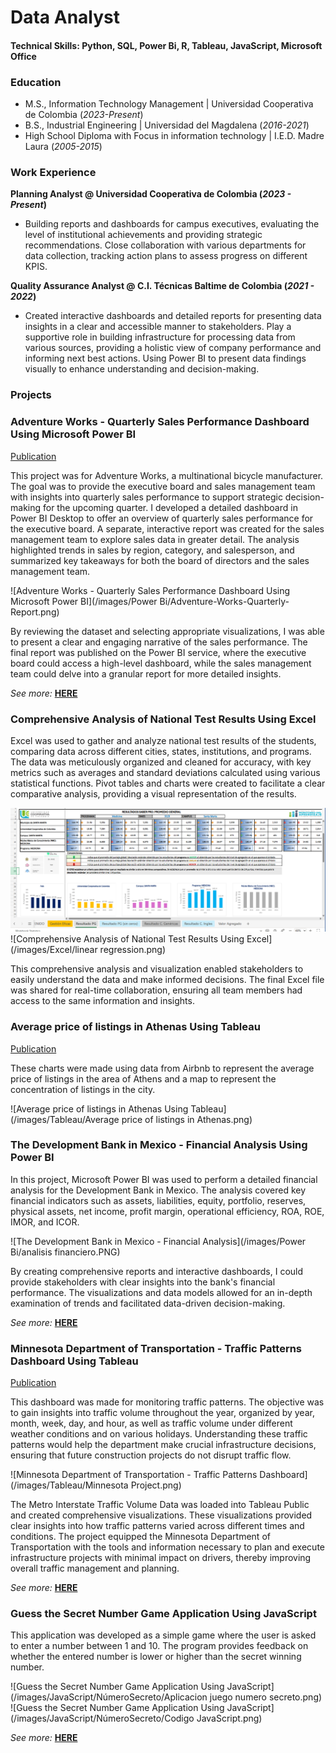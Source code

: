 # Data Analyst

#### Technical Skills: Python, SQL, Power Bi, R, Tableau, JavaScript, Microsoft Office

### Education
- M.S., Information Technology Management	| Universidad Cooperativa de Colombia (_2023-Present_)	 			        		
- B.S., Industrial Engineering | Universidad del Magdalena (_2016-2021_)
- High School Diploma with Focus in information technology | I.E.D. Madre Laura (_2005-2015_)

### Work Experience
**Planning Analyst @ Universidad Cooperativa de Colombia (_2023 - Present_)**
- Building reports and dashboards for campus executives, evaluating the level of institutional achievements and providing strategic recommendations. Close collaboration with various departments for data collection, tracking action plans to assess progress on different KPIS.

**Quality Assurance Analyst @ C.I. Técnicas Baltime de Colombia (_2021 - 2022_)**
- Created interactive dashboards and detailed reports for presenting data insights in a clear and accessible manner to stakeholders. Play a supportive role in building infrastructure for processing data from various sources, providing a holistic view of company performance and informing next best actions. Using Power BI to present data findings visually to enhance understanding and decision-making.

### Projects 

### Adventure Works - Quarterly Sales Performance Dashboard Using Microsoft Power BI

[Publication](https://app.powerbi.com/groups/me/reports/670cdae3-5544-4b39-85f2-ee44ae2eb6ac/ReportSection6eb9e839d2d78881aa25?language=en-US&experience=power-bi)

This project was for Adventure Works, a multinational bicycle manufacturer. The goal was to provide the executive board and sales management team with insights into quarterly sales performance to support strategic decision-making for the upcoming quarter.
I developed a detailed dashboard in Power BI Desktop to offer an overview of quarterly sales performance for the executive board. A separate, interactive report was created for the sales management team to explore sales data in greater detail. The analysis highlighted trends in sales by region, category, and salesperson, and summarized key takeaways for both the board of directors and the sales management team.

![Adventure Works - Quarterly Sales Performance Dashboard Using Microsoft Power BI](/images/Power Bi/Adventure-Works-Quarterly-Report.png)

By reviewing the dataset and selecting appropriate visualizations, I was able to present a clear and engaging narrative of the sales performance. The final report was published on the Power BI service, where the executive board could access a high-level dashboard, while the sales management team could delve into a granular report for more detailed insights. 

*See more:* **[HERE](https://github.com/TatianaPadillab/Data-Analyst-Portfolio/blob/main/images/Power%20Bi/Adventure-Works-Quarterly-Report.pdf)**<br />

### Comprehensive Analysis of National Test Results Using Excel

Excel was used to gather and analyze national test results of the students, comparing data across different cities, states, institutions, and programs. The data was meticulously organized and cleaned for accuracy, with key metrics such as averages and standard deviations calculated using various statistical functions. Pivot tables and charts were created to facilitate a clear comparative analysis, providing a visual representation of the results.

![Comprehensive Analysis of National Test Results Using Excel](/images/Excel/Excel.png)
![Comprehensive Analysis of National Test Results Using Excel](/images/Excel/linear regression.png)

This comprehensive analysis and visualization enabled stakeholders to easily understand the data and make informed decisions. The final Excel file was shared for real-time collaboration, ensuring all team members had access to the same information and insights.

### Average price of listings in Athenas Using Tableau

[Publication](https://public.tableau.com/app/profile/tatiana.padilla/viz/MyfirstchartinTableu/Dashboard1)

These charts were made using data from Airbnb to represent the average price of listings in the area of Athens and a map to represent the concentration of listings in the city.

![Average price of listings in Athenas Using Tableau](/images/Tableau/Average price of listings in Athenas.png)


### The Development Bank in Mexico - Financial Analysis Using Power BI

In this project, Microsoft Power BI was used to perform a detailed financial analysis for the Development Bank in Mexico. The analysis covered key financial indicators such as assets, liabilities, equity, portfolio, reserves, physical assets, net income, profit margin, operational efficiency, ROA, ROE, IMOR, and ICOR.

![The Development Bank in Mexico - Financial Analysis](/images/Power Bi/analisis financiero.PNG)

By creating comprehensive reports and interactive dashboards, I could provide stakeholders with clear insights into the bank's financial performance. The visualizations and data models allowed for an in-depth examination of trends and facilitated data-driven decision-making.

*See more:* **[HERE](https://github.com/TatianaPadillab/Data-Analyst-Portfolio/blob/main/images/Power%20Bi/Tatiana%20Padilla%20-%20Finantial%20analytics%20in%20Power%20Bi.pdf)**<br />

###  Minnesota Department of Transportation - Traffic Patterns Dashboard Using Tableau
[Publication](https://public.tableau.com/app/profile/tatiana.padilla/viz/MinnesotaDepartmentofTransportation_17169460487550/Dashboard1)

This dashboard was made for monitoring traffic patterns. The objective was to gain insights into traffic volume throughout the year, organized by year, month, week, day, and hour, as well as traffic volume under different weather conditions and on various holidays. Understanding these traffic patterns would help the department make crucial infrastructure decisions, ensuring that future construction projects do not disrupt traffic flow.

![Minnesota Department of Transportation - Traffic Patterns Dashboard](/images/Tableau/Minnesota Project.png)

The Metro Interstate Traffic Volume Data was loaded into Tableau Public and created comprehensive visualizations. These visualizations provided clear insights into how traffic patterns varied across different times and conditions. The project equipped the Minnesota Department of Transportation with the tools and information necessary to plan and execute infrastructure projects with minimal impact on drivers, thereby improving overall traffic management and planning.

*See more:* **[HERE](https://github.com/TatianaPadillab/Data-Analyst-Portfolio/blob/main/images/Tableau/Minnesota-traffic-volume-slide-presentation.pdf)**<br />

###  Guess the Secret Number Game Application Using JavaScript

This application was developed as a simple game where the user is asked to enter a number between 1 and 10. The program provides feedback on whether the entered number is lower or higher than the secret winning number.

![Guess the Secret Number Game Application Using JavaScript](/images/JavaScript/NúmeroSecreto/Aplicacion juego numero secreto.png)
![Guess the Secret Number Game Application Using JavaScript](/images/JavaScript/NúmeroSecreto/Codigo JavaScript.png)


*See more:* **[HERE](https://github.com/TatianaPadillab/Data-Analyst-Portfolio/tree/main/images/JavaScript/N%C3%BAmeroSecreto)**<br />





